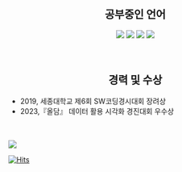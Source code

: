 <div align="center">

  <h2>공부중인 언어</h2>
  <img src="https://img.shields.io/badge/C-A8B9CC?style=flat-square&logo=C&logoColor=white"/>
  <img src="https://img.shields.io/badge/C++-00599C?style=flat-square&logo=c%2B%2B&logoColor=white"/>
  <img src="https://img.shields.io/badge/PYTHON-3776AB?style=flat-square&logo=Python&logoColor=white"/>
  <img src="https://img.shields.io/badge/JAVA-3776AB?style=flat-square&logo=''&logoColor=white"/>
  
</div>
</br></br>
<div>
  <h2 align="center">경력 및 수상</h2>
  <ul>
    <li> 2019, 세종대학교 제6회 SW코딩경시대회 장려상</li>
    <li> 2023,『올담』 데이터 활용 시각화 경진대회 우수상</li>
  </ul>
</div>
</br></br>
<img src="http://mazassumnida.wtf/api/v2/generate_badge?boj=ss721229"/>

[![Hits](https://hits.seeyoufarm.com/api/count/incr/badge.svg?url=https%3A%2F%2Fgithub.com%2Fss721229&count_bg=%23FFA800&title_bg=%23FF0000&icon=&icon_color=%23CD2A2A&title=hits&edge_flat=false)](https://hits.seeyoufarm.com)
